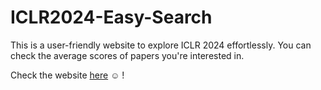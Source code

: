 # ICLR2024-Easy-Search
This is a user-friendly website to explore ICLR 2024 effortlessly. You can check the average scores of papers you're interested in.

Check the website [here](https://chuyu.org/ICLR2024-Easy-Search) :relaxed: !
